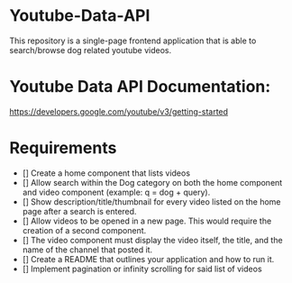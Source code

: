 # Youtube-Data-API
This repository is a single-page frontend application that is able to search/browse dog related youtube videos.

# Youtube Data API Documentation: 
https://developers.google.com/youtube/v3/getting-started

# Requirements
- [] Create a home component that lists videos
- [] Allow search within the Dog category on both the home component and video component (example: q = dog + query).
- [] Show description/title/thumbnail for every video listed on the home page after a search is entered.
- [] Allow videos to be opened in a new page. This would require the creation of a second component.
- [] The video component must display the video itself, the title, and the name of the channel that posted it.
- [] Create a README that outlines your application and how to run it.
- [] Implement pagination or infinity scrolling for said list of videos

